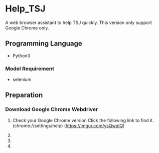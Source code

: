 # Help_TSJ
A web browser assistant to help TSJ quickly.
This version only support Google Chrome only.

## Programming Language
- Python3

### Model Requirement
- selenium

## Preparation
### Download Google Chrome Webdriver
1. Check your Google Chrome version 
Click the following link to find it. (chrome://settings/help)
(https://imgur.com/ysQwqIQ)

2. 
3.
4. 
